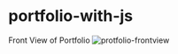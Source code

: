 # portfolio-with-js
Front View of Portfolio ![protfolio-frontview](https://github.com/rupesh989/rupesh-portfolio-with-js/assets/155056700/b77a9f22-9295-4ca3-a0e0-53e8dc450f13)
